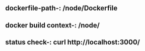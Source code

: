 ## dockerfile-path-: /node/Dockerfile
## docker build context-: /node/
## status check-: curl http://localhost:3000/